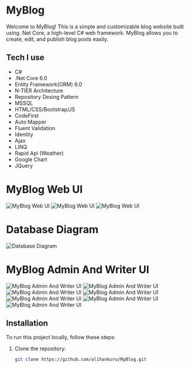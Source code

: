 # MyBlog

Welcome to MyBlog! This is a simple and customizable blog website built using .Net Core, a high-level C# web framework. MyBlog allows you to create, edit, and publish blog posts easily.

## Tech I use
- C#
- .Net Core 6.0
- Entity Framework(ORM) 6.0
- N-TIER Architecture
- Repository Desing Pattern
- MSSQL
- HTML/CSS/Bootstrap/JS
- CodeFirst
- Auto Mapper
- Fluent Validation
- Identity
- Ajax
- LINQ
- Rapid Api (Weather)
- Google Chart
- JQuery

# MyBlog Web UI
![MyBlog Web UI](https://github.com/alihankuru/MyBlog/blob/master/MyBlog.PresentationLayer/wwwroot/images/4.png)
![MyBlog Web UI](https://github.com/alihankuru/MyBlog/blob/master/MyBlog.PresentationLayer/wwwroot/images/2.png)
![MyBlog Web UI](https://github.com/alihankuru/MyBlog/blob/master/MyBlog.PresentationLayer/wwwroot/images/3.png)

# Database Diagram
![Database Diagram](https://github.com/alihankuru/MyBlog/blob/master/MyBlog.PresentationLayer/wwwroot/images/5.png)

# MyBlog Admin And Writer UI
![MyBlog Admin And Writer UI](https://github.com/alihankuru/MyBlog/blob/master/MyBlog.PresentationLayer/wwwroot/images/1.png)
![MyBlog Admin And Writer UI](https://github.com/alihankuru/MyBlog/blob/master/MyBlog.PresentationLayer/wwwroot/images/9.png)
![MyBlog Admin And Writer UI](https://github.com/alihankuru/MyBlog/blob/master/MyBlog.PresentationLayer/wwwroot/images/10.png)
![MyBlog Admin And Writer UI](https://github.com/alihankuru/MyBlog/blob/master/MyBlog.PresentationLayer/wwwroot/images/11.png)
![MyBlog Admin And Writer UI](https://github.com/alihankuru/MyBlog/blob/master/MyBlog.PresentationLayer/wwwroot/images/6.png)
![MyBlog Admin And Writer UI](https://github.com/alihankuru/MyBlog/blob/master/MyBlog.PresentationLayer/wwwroot/images/7.png)
![MyBlog Admin And Writer UI](https://github.com/alihankuru/MyBlog/blob/master/MyBlog.PresentationLayer/wwwroot/images/8.png)

## Installation

To run this project locally, follow these steps:

1. Clone the repository:
   ```bash
   git clone https://github.com/alihankuru/MyBlog.git
